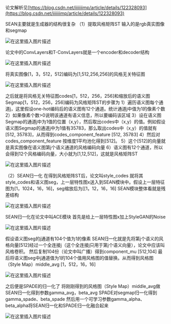 ﻿论文解析见[https://blog.csdn.net/iiiiiiimp/article/details/122328093](https://blog.csdn.net/iiiiiiimp/article/details/122328093)

SEAN主要就是生成器的结构很复杂
（1）提取风格矩阵ST
输入的是rgb真实图像和segmap

![在这里插入图片描述](https://img-blog.csdnimg.cn/direct/a720979291534a1f86c839a1b6ae37db.png)

论文中的ConvLayers和T-ConvLayers就是一个encoder和decoder结构

![在这里插入图片描述](https://img-blog.csdnimg.cn/direct/78a598a874024814b9316e56e128f12c.png)

将真实图像[1，3，512，512]编码为[1,512,256,256]的风格无关特征图

![在这里插入图片描述](https://img-blog.csdnimg.cn/direct/cd2b24b195714119815fab5cd4251ad2.png)

之后就是将风格无关特征图codes[1，512，256，256]和缩放后的语义图Segmap[1，512，256，256]编码为风格矩阵ST的步骤为
1）遍历语义图每个通道j，这里假设one-hot编码后的语义图有12个通道。统计通道j中值为1的像素个数
2）如果像素个数>0说明该通道有语义信息，所以要编码该区域
3）设在语义图Segmap的通道j中为1值的位置（x,y），然后取出codes中（x,y）的值。例如假设语义图Segmap的通道j中为1值有35783，那么取出codes中（x,y）的值就有[512, 35783]，从而得到codes_component_feature [512, 35783]
4）然后对codes_component_feature 按维度1平均池化得到[512]。
5）这个[512]的向量就是真实图像在语义图第j个语义通道的风格编码向量
6）语义图有12个通道，所以会得到12个风格编码向量，大小就为[1,12,512]，这就是风格矩阵ST

![在这里插入图片描述](https://img-blog.csdnimg.cn/direct/1406d42c68004852aac37bdd501231f2.png)

（2）SEAN归一化
在得到风格矩阵ST后，论文叫style_codes
就将其style_codes和语义图seg，上一层特性图x送入到SEAN模块中。假设上一层特征图为[1，1024，16，16]，seg缩放后为[[1，12，16，16]
SEAN模块整体看就是残差结构

![在这里插入图片描述](https://img-blog.csdnimg.cn/direct/98ce765177314faa97466cf7b7c67e0a.png)

SEAN归一化在论文中叫ACE模块
首先是给上一层特性图x加上StyleGAN的Noise

![在这里插入图片描述](https://img-blog.csdnimg.cn/direct/54cd2acb31f4413eb75ea610b5d13eea.png)

假设语义图seg的j通道有104个值为1的像素
SEAN归一化就是先将第j个语义的风格向量[512]经过一个全连接j（这个全连接j只用于第j个语义向量），论文中应该叫风格卷积。
然后复制104份（论文中叫广播）得到component_mu [512,104]
最后将语义图seg中j通道值为1的104个值用风格图的值替换。从而得到风格图（Style Map）middle_avg [1，512，16，16]

![在这里插入图片描述](https://img-blog.csdnimg.cn/direct/44bbb838ea3c46a49c71b947ccd6cc3e.png)

之后便是SPADE的归一化了
将刚刚得到的风格图（Style Map）middle_avg做SEAN归一化得到参数gamma_avg，beta_avg
SPADE对segmap归一化得到gamma_spade、beta_spade
然后用一个可学习参数gamma_alpha、beta_alpha将SEAN归一化和SPADE归一化融合起来

![在这里插入图片描述](https://img-blog.csdnimg.cn/direct/cdb9698785d2417cb467ea44499c2aa4.png)